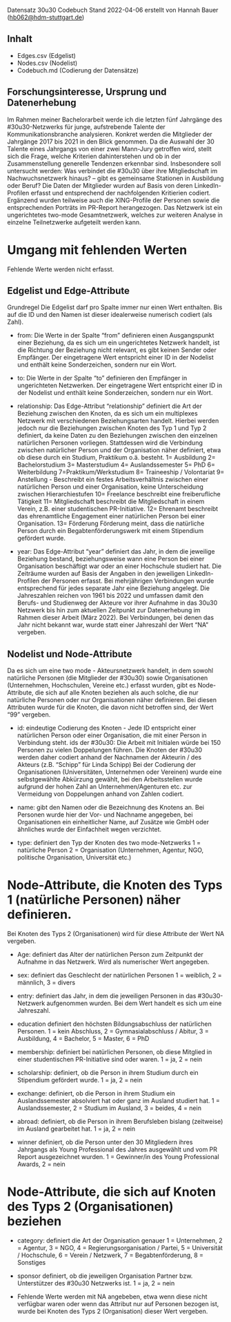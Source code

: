 Datensatz 30u30
Codebuch Stand 2022-04-06 
erstellt von Hannah Bauer (hb062@hdm-stuttgart.de)

## Inhalt
- Edges.csv (Edgelist)
- Nodes.csv (Nodelist)
- Codebuch.md (Codierung der Datensätze)

## Forschungsinteresse, Ursprung und Datenerhebung
Im Rahmen meiner Bachelorarbeit werde ich die letzten fünf Jahrgänge des #30u30-Netzwerks für junge, aufstrebende Talente der Kommunikationsbranche analysieren. Konkret werden die Mitglieder der Jahrgänge 2017 bis 2021 in den Blick genommen. Da die Auswahl der 30 Talente eines Jahrgangs von einer zwei Mann-Jury getroffen wird, stellt sich die Frage, welche Kriterien dahinterstehen und ob in der Zusammenstellung generelle Tendenzen erkennbar sind. Insbesondere soll untersucht werden: Was verbindet die #30u30 über ihre Mitgliedschaft im Nachwuchsnetzwerk hinaus? – gibt es gemeinsame Stationen in Ausbildung oder Beruf?
Die Daten der Mitglieder wurden auf Basis von deren LinkedIn-Profilen erfasst und entsprechend der nachfolgenden Kritierien codiert. Ergänzend wurden teilweise auch die XING-Profile der Personen sowie die entsprechenden Porträts im PR-Report herangezogen.
Das Netzwerk ist ein ungerichtetes two-mode Gesamtnetzwerk, welches zur weiteren Analyse in einzelne Teilnetzwerke aufgeteilt werden kann.

# Umgang mit fehlenden Werten 
Fehlende Werte werden nicht erfasst.

## Edgelist und Edge-Attribute
Grundregel Die Edgelist darf pro Spalte immer nur einen Wert enthalten. Bis auf die ID und den Namen ist dieser idealerweise numerisch codiert (als Zahl).

- from: Die Werte in der Spalte “from” definieren einen Ausgangspunkt einer Beziehung, da es sich um ein ungerichtetes Netzwerk handelt, ist die Richtung der Beziehung nicht relevant, es gibt keinen Sender oder Empfänger. Der eingetragene Wert entspricht einer ID in der Nodelist und enthält keine Sonderzeichen, sondern nur ein Wort.
- to: Die Werte in der Spalte “to” definieren den Empfänger in ungerichteten Netzwerken. Der eingetragene Wert entspricht einer ID in der Nodelist und enthält keine Sonderzeichen, sondern nur ein Wort.
- relationship: Das Edge-Attribut “relationship” definiert die Art der Beziehung zwischen den Knoten, da es sich um ein multiplexes Netzwerk mit verschiedenen Beziehungsarten handelt. Hierbei werden jedoch nur die Beziehungen zwischen Knoten des Typ 1 und Typ 2 definiert, da keine Daten zu den Beziehungen zwischen den einzelnen natürlichen Personen vorliegen. Stattdessen wird die Verbindung zwischen natürlicher Person und der Organisation näher definiert, etwa ob diese durch ein Studium, Praktikum o.ä. besteht.
1= Ausbildung
2= Bachelorstudium
3= Masterstudium
4= Auslandssemester
5= PhD
6= Weiterbildung
7=Praktikum/Werkstudium
8= Traineeship / Volontariat
9= Anstellung - Beschreibt ein festes Arbeitsverhältnis zwischen einer natürlichen Person und einer Organisation, keine Unterscheidung zwischen Hierarchiestufen
10= Freelance beschreibt eine freiberufliche Tätigkeit
11= Mitgliedschaft beschreibt die Mitgliedschaft in einem Verein, z.B. einer studentischen PR-Initiative.
12= Ehrenamt beschreibt das ehrenamtliche Engagement einer natürlichen Person bei einer Organisation. 
13= Förderung Förderung meint, dass die natürliche Person durch ein Begabtenförderungswerk mit einem Stipendium gefördert wurde.

- year: Das Edge-Attribut “year” definiert das Jahr, in dem die jeweilige Beziehung bestand, beziehungsweise wann eine Person bei einer Organisation beschäftigt war oder an einer Hochschule studiert hat. Die Zeiträume wurden auf Basis der Angaben in den jeweiligen LinkedIn-Profilen der Personen erfasst. Bei mehrjährigen Verbindungen wurde entsprechend für jedes separate Jahr eine Beziehung angelegt. Die Jahreszahlen reichen von 1961 bis 2022 und umfassen damit den Berufs- und Studienweg der Akteure vor ihrer Aufnahme in das 30u30 Netzwerk bis hin zum aktuellen Zeitpunkt zur Datenerhebung im Rahmen dieser Arbeit (März 2022). Bei Verbindungen, bei denen das Jahr nicht bekannt war, wurde statt einer Jahreszahl der Wert “NA” vergeben.

## Nodelist und Node-Attribute
Da es sich um eine two mode - Akteursnetzwerk handelt, in dem sowohl natürliche Personen (die Mitglieder der #30u30) sowie Organisationen (Unternehmen, Hochschulen, Vereine etc.) erfasst wurden, gibt es Node-Attribute, die sich auf alle Knoten beziehen als auch solche, die nur natürliche Personen oder nur Organisationen näher definieren. Bei diesen Attributen wurde für die Knoten, die davon nicht betroffen sind, der Wert “99” vergeben.

- id: eindeutige Codierung des Knoten - Jede ID entspricht einer natürlichen Person oder einer Organisation, die mit einer Person in Verbindung steht. ids der #30u30: Die Arbeit mit Initialen würde bei 150 Personen zu vielen Doppelungen führen. Die Knoten der #30u30 werden daher codiert anhand der Nachnamen der Akteurin / des Akteurs (z.B. “Schipp” für Linda Schipp) 
Bei der Codierung der Organisationen (Universitäten, Unternehmen oder Vereinen) wurde eine selbstgewählte Abkürzung gewählt, bei den Arbeitsstellen wurde aufgrund der hohen Zahl an Unternehmen/Agenturen etc.  zur Vermeidung von Doppelungen anhand von Zahlen codiert.

- name:  gibt den Namen oder die Bezeichnung des Knotens an. Bei Personen wurde hier der Vor- und Nachname angegeben, bei Organisationen ein einheitlicher Name, auf Zusätze wie GmbH oder ähnliches wurde der Einfachheit wegen verzichtet.

- type: definiert den Typ der Knoten des two mode-Netzwerks 
1 = natürliche Person 
2 = Organisation (Unternehmen, Agentur, NGO, politische Organisation, Universität etc.)

# Node-Attribute, die Knoten des Typs 1 (natürliche Personen) näher definieren. 
Bei Knoten des Typs 2 (Organisationen) wird für diese Attribute der Wert NA vergeben.

- Age: definiert das Alter der natürlichen Person zum Zeitpunkt der Aufnahme in das Netzwerk. Wird als numerischer Wert angegeben.

- sex: definiert das Geschlecht der natürlichen Personen
1 = weiblich, 2 = männlich, 3 = divers

- entry: definiert das Jahr, in dem die jeweiligen Personen in das #30u30-Netzwerk aufgenommen wurden. Bei dem Wert handelt es sich um eine Jahreszahl. 

- education definiert den höchsten Bildungsabschluss der natürlichen Personen.
1 = kein Abschluss,
2 = Gymnasialabschluss / Abitur,
3 = Ausbildung, 
4 = Bachelor,
5 = Master,
6 = PhD

- membership: definiert bei natürlichen Personen, ob diese Mitglied in einer studentischen PR-Initiative sind oder waren.
1 = ja, 2 = nein

- scholarship: definiert, ob die Person in ihrem Studium durch ein Stipendium gefördert wurde. 
1 = ja, 2 = nein

- exchange: definiert, ob die Person in ihrem Studium ein Auslandssemester absolviert hat oder ganz im Ausland studiert hat. 
1 = Auslandssemester, 
2 = Studium im Ausland, 
3 = beides,
4 = nein

- abroad: definiert, ob die Person in ihrem Berufsleben bislang (zeitweise) im Ausland gearbeitet hat. 
1 = ja, 2 = nein

- winner definiert, ob die Person unter den 30 Mitgliedern ihres Jahrgangs als Young Professional des Jahres ausgewählt und vom PR Report ausgezeichnet wurden. 
1 = Gewinner/in des Young Professional Awards, 
2 = nein

# Node-Attribute, die sich auf Knoten des Typs 2 (Organisationen) beziehen

- category: definiert die Art der Organisation genauer
1 = Unternehmen, 
2 = Agentur, 
3 = NGO, 
4 = Regierungsorganisation / Partei, 
5 = Universität / Hochschule, 
6 = Verein / Netzwerk, 
7 = Begabtenförderung,
8 = Sonstiges

- sponsor definiert, ob die jeweiligen Organisation Partner bzw. Unterstützer des #30u30 Netzwerks ist. 
1 = ja, 
2 = nein

- Fehlende Werte werden mit NA angebeben, etwa wenn diese nicht verfügbar waren oder wenn das Attribut nur auf Personen bezogen ist, wurde bei Knoten des Typs 2 (Organisation) dieser Wert vergeben.
